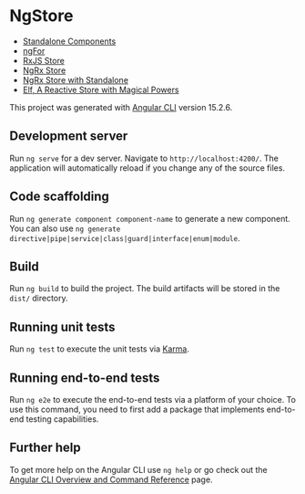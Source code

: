 # NgStore

- [Standalone Components](https://angular.io/guide/standalone-components)
- [ngFor](https://blog.angular-university.io/angular-2-ngfor/)
- [RxJS Store](https://medium.com/@gordonchendev/angular-rxjs-store-f43f27ffbbc4)
- [NgRx Store](https://ngrx.io/)
- [NgRx Store with Standalone](https://dev.to/ngrx/using-ngrx-packages-with-standalone-angular-features-53d8)
- [Elf, A Reactive Store with Magical Powers](https://ngneat.github.io/elf/)

This project was generated with [Angular CLI](https://github.com/angular/angular-cli) version 15.2.6.

## Development server

Run `ng serve` for a dev server. Navigate to `http://localhost:4200/`. The application will automatically reload if you change any of the source files.

## Code scaffolding

Run `ng generate component component-name` to generate a new component. You can also use `ng generate directive|pipe|service|class|guard|interface|enum|module`.

## Build

Run `ng build` to build the project. The build artifacts will be stored in the `dist/` directory.

## Running unit tests

Run `ng test` to execute the unit tests via [Karma](https://karma-runner.github.io).

## Running end-to-end tests

Run `ng e2e` to execute the end-to-end tests via a platform of your choice. To use this command, you need to first add a package that implements end-to-end testing capabilities.

## Further help

To get more help on the Angular CLI use `ng help` or go check out the [Angular CLI Overview and Command Reference](https://angular.io/cli) page.

